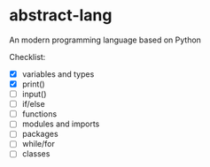 # abstract-lang
An modern programming language based on Python

Checklist:
- [x] variables and types
- [x] print()
- [ ] input()
- [ ] if/else
- [ ] functions
- [ ] modules and imports
- [ ] packages
- [ ] while/for
- [ ] classes
